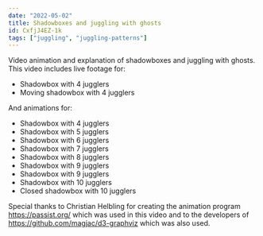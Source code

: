 ```yaml
---
date: "2022-05-02"
title: Shadowboxes and juggling with ghosts
id: CxfjJ4EZ-1k
tags: ["juggling", "juggling-patterns"]
---
```


Video animation and explanation of shadowboxes and juggling with ghosts. This video includes live footage for:

* Shadowbox with 4 jugglers
* Moving shadowbox with 4 jugglers

And animations for:
* Shadowbox with 4 jugglers
* Shadowbox with 5 jugglers
* Shadowbox with 6 jugglers
* Shadowbox with 7 jugglers
* Shadowbox with 8 jugglers
* Shadowbox with 9 jugglers
* Shadowbox with 9 jugglers
* Shadowbox with 10 jugglers
* Closed shadowbox with 10 jugglers

Special thanks to Christian Helbling for creating the animation program https://passist.org/ which was used in this video and to the developers of https://github.com/magjac/d3-graphviz which was also used.
